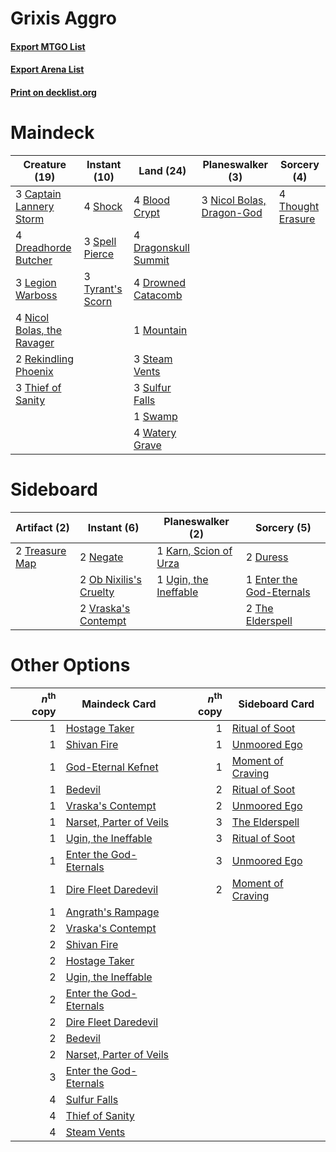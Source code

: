 # Grixis Aggro

#### [Export MTGO List](../collection/Grixis%20Aggro/Grixis%20Aggro.txt)
#### [Export Arena List](../collection/Grixis%20Aggro/Grixis%20Aggro_arena.txt)
#### [Print on decklist.org](http://decklist.org/?deckmain=4%09Blood%20Crypt%0A3%09Captain%20Lannery%20Storm%0A4%09Dragonskull%20Summit%0A4%09Dreadhorde%20Butcher%0A4%09Drowned%20Catacomb%0A3%09Legion%20Warboss%0A1%09Mountain%0A3%09Nicol%20Bolas,%20Dragon-God%0A4%09Nicol%20Bolas,%20the%20Ravager%0A2%09Rekindling%20Phoenix%0A4%09Shock%0A3%09Spell%20Pierce%0A3%09Steam%20Vents%0A3%09Sulfur%20Falls%0A1%09Swamp%0A3%09Thief%20of%20Sanity%0A4%09Thought%20Erasure%0A3%09Tyrant's%20Scorn%0A4%09Watery%20Grave&deckside=2%09Duress%0A1%09Enter%20the%20God-Eternals%0A1%09Karn,%20Scion%20of%20Urza%0A2%09Negate%0A2%09Ob%20Nixilis's%20Cruelty%0A2%09The%20Elderspell%0A2%09Treasure%20Map%0A1%09Ugin,%20the%20Ineffable%0A2%09Vraska's%20Contempt)
# Maindeck

|                                            Creature (19)                                            |                                       Instant (10)                                        |                                           Land (24)                                           |                                          Planeswalker (3)                                          |                                        Sorcery (4)                                         |
|-----------------------------------------------------------------------------------------------------|-------------------------------------------------------------------------------------------|-----------------------------------------------------------------------------------------------|----------------------------------------------------------------------------------------------------|--------------------------------------------------------------------------------------------|
|3 [Captain Lannery Storm](http://gatherer.wizards.com/Pages/Card/Details.aspx?multiverseid=435290)   |4 [Shock](http://gatherer.wizards.com/Pages/Card/Details.aspx?multiverseid=129732)         |4 [Blood Crypt](http://gatherer.wizards.com/Pages/Card/Details.aspx?multiverseid=97102)        |3 [Nicol Bolas, Dragon-God](http://gatherer.wizards.com/Pages/Card/Details.aspx?multiverseid=463947)|4 [Thought Erasure](http://gatherer.wizards.com/Pages/Card/Details.aspx?multiverseid=452956)|
|4 [Dreadhorde Butcher](http://gatherer.wizards.com/Pages/Card/Details.aspx?multiverseid=461121)      |3 [Spell Pierce](http://gatherer.wizards.com/Pages/Card/Details.aspx?multiverseid=425876)  |4 [Dragonskull Summit](http://gatherer.wizards.com/Pages/Card/Details.aspx?multiverseid=420909)|                                                                                                    |                                                                                            |
|3 [Legion Warboss](http://gatherer.wizards.com/Pages/Card/Details.aspx?multiverseid=452859)          |3 [Tyrant's Scorn](http://gatherer.wizards.com/Pages/Card/Details.aspx?multiverseid=461152)|4 [Drowned Catacomb](http://gatherer.wizards.com/Pages/Card/Details.aspx?multiverseid=430633)  |                                                                                                    |                                                                                            |
|4 [Nicol Bolas, the Ravager](http://gatherer.wizards.com/Pages/Card/Details.aspx?multiverseid=447354)|                                                                                           |1 [Mountain](http://gatherer.wizards.com/Pages/Card/Details.aspx?multiverseid=439859)          |                                                                                                    |                                                                                            |
|2 [Rekindling Phoenix](http://gatherer.wizards.com/Pages/Card/Details.aspx?multiverseid=439768)      |                                                                                           |3 [Steam Vents](http://gatherer.wizards.com/Pages/Card/Details.aspx?multiverseid=405109)       |                                                                                                    |                                                                                            |
|3 [Thief of Sanity](http://gatherer.wizards.com/Pages/Card/Details.aspx?multiverseid=452955)         |                                                                                           |3 [Sulfur Falls](http://gatherer.wizards.com/Pages/Card/Details.aspx?multiverseid=443135)      |                                                                                                    |                                                                                            |
|                                                                                                     |                                                                                           |1 [Swamp](http://gatherer.wizards.com/Pages/Card/Details.aspx?multiverseid=439858)             |                                                                                                    |                                                                                            |
|                                                                                                     |                                                                                           |4 [Watery Grave](http://gatherer.wizards.com/Pages/Card/Details.aspx?multiverseid=405114)      |                                                                                                    |                                                                                            |


# Sideboard

|                                      Artifact (2)                                       |                                           Instant (6)                                           |                                        Planeswalker (2)                                        |                                            Sorcery (5)                                            |
|-----------------------------------------------------------------------------------------|-------------------------------------------------------------------------------------------------|------------------------------------------------------------------------------------------------|---------------------------------------------------------------------------------------------------|
|2 [Treasure Map](http://gatherer.wizards.com/Pages/Card/Details.aspx?multiverseid=435410)|2 [Negate](http://gatherer.wizards.com/Pages/Card/Details.aspx?multiverseid=423707)              |1 [Karn, Scion of Urza](http://gatherer.wizards.com/Pages/Card/Details.aspx?multiverseid=442889)|2 [Duress](http://gatherer.wizards.com/Pages/Card/Details.aspx?multiverseid=14557)                 |
|                                                                                         |2 [Ob Nixilis's Cruelty](http://gatherer.wizards.com/Pages/Card/Details.aspx?multiverseid=461028)|1 [Ugin, the Ineffable](http://gatherer.wizards.com/Pages/Card/Details.aspx?multiverseid=460929)|1 [Enter the God-Eternals](http://gatherer.wizards.com/Pages/Card/Details.aspx?multiverseid=461123)|
|                                                                                         |2 [Vraska's Contempt](http://gatherer.wizards.com/Pages/Card/Details.aspx?multiverseid=435283)   |                                                                                                |2 [The Elderspell](http://gatherer.wizards.com/Pages/Card/Details.aspx?multiverseid=461016)        |


# Other Options

|*n*<sup>th</sup> copy|                                          Maindeck Card                                           |*n*<sup>th</sup> copy|                                       Sideboard Card                                       |
|--------------------:|--------------------------------------------------------------------------------------------------|--------------------:|--------------------------------------------------------------------------------------------|
|                    1|[Hostage Taker](http://gatherer.wizards.com/Pages/Card/Details.aspx?multiverseid=435379)          |                    1|[Ritual of Soot](http://gatherer.wizards.com/Pages/Card/Details.aspx?multiverseid=452834)   |
|                    1|[Shivan Fire](http://gatherer.wizards.com/Pages/Card/Details.aspx?multiverseid=443030)            |                    1|[Unmoored Ego](http://gatherer.wizards.com/Pages/Card/Details.aspx?multiverseid=452962)     |
|                    1|[God-Eternal Kefnet](http://gatherer.wizards.com/Pages/Card/Details.aspx?multiverseid=460980)     |                    1|[Moment of Craving](http://gatherer.wizards.com/Pages/Card/Details.aspx?multiverseid=439736)|
|                    1|[Bedevil](http://gatherer.wizards.com/Pages/Card/Details.aspx?multiverseid=457301)                |                    2|[Ritual of Soot](http://gatherer.wizards.com/Pages/Card/Details.aspx?multiverseid=452834)   |
|                    1|[Vraska's Contempt](http://gatherer.wizards.com/Pages/Card/Details.aspx?multiverseid=435283)      |                    2|[Unmoored Ego](http://gatherer.wizards.com/Pages/Card/Details.aspx?multiverseid=452962)     |
|                    1|[Narset, Parter of Veils](http://gatherer.wizards.com/Pages/Card/Details.aspx?multiverseid=460988)|                    3|[The Elderspell](http://gatherer.wizards.com/Pages/Card/Details.aspx?multiverseid=461016)   |
|                    1|[Ugin, the Ineffable](http://gatherer.wizards.com/Pages/Card/Details.aspx?multiverseid=460929)    |                    3|[Ritual of Soot](http://gatherer.wizards.com/Pages/Card/Details.aspx?multiverseid=452834)   |
|                    1|[Enter the God-Eternals](http://gatherer.wizards.com/Pages/Card/Details.aspx?multiverseid=461123) |                    3|[Unmoored Ego](http://gatherer.wizards.com/Pages/Card/Details.aspx?multiverseid=452962)     |
|                    1|[Dire Fleet Daredevil](http://gatherer.wizards.com/Pages/Card/Details.aspx?multiverseid=439756)   |                    2|[Moment of Craving](http://gatherer.wizards.com/Pages/Card/Details.aspx?multiverseid=439736)|
|                    1|[Angrath's Rampage](http://gatherer.wizards.com/Pages/Card/Details.aspx?multiverseid=461112)      |                     |                                                                                            |
|                    2|[Vraska's Contempt](http://gatherer.wizards.com/Pages/Card/Details.aspx?multiverseid=435283)      |                     |                                                                                            |
|                    2|[Shivan Fire](http://gatherer.wizards.com/Pages/Card/Details.aspx?multiverseid=443030)            |                     |                                                                                            |
|                    2|[Hostage Taker](http://gatherer.wizards.com/Pages/Card/Details.aspx?multiverseid=435379)          |                     |                                                                                            |
|                    2|[Ugin, the Ineffable](http://gatherer.wizards.com/Pages/Card/Details.aspx?multiverseid=460929)    |                     |                                                                                            |
|                    2|[Enter the God-Eternals](http://gatherer.wizards.com/Pages/Card/Details.aspx?multiverseid=461123) |                     |                                                                                            |
|                    2|[Dire Fleet Daredevil](http://gatherer.wizards.com/Pages/Card/Details.aspx?multiverseid=439756)   |                     |                                                                                            |
|                    2|[Bedevil](http://gatherer.wizards.com/Pages/Card/Details.aspx?multiverseid=457301)                |                     |                                                                                            |
|                    2|[Narset, Parter of Veils](http://gatherer.wizards.com/Pages/Card/Details.aspx?multiverseid=460988)|                     |                                                                                            |
|                    3|[Enter the God-Eternals](http://gatherer.wizards.com/Pages/Card/Details.aspx?multiverseid=461123) |                     |                                                                                            |
|                    4|[Sulfur Falls](http://gatherer.wizards.com/Pages/Card/Details.aspx?multiverseid=443135)           |                     |                                                                                            |
|                    4|[Thief of Sanity](http://gatherer.wizards.com/Pages/Card/Details.aspx?multiverseid=452955)        |                     |                                                                                            |
|                    4|[Steam Vents](http://gatherer.wizards.com/Pages/Card/Details.aspx?multiverseid=405109)            |                     |                                                                                            |

